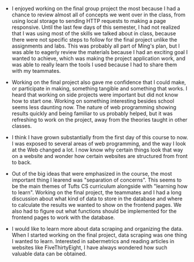 - I enjoyed working on the final group project the most because I had a chance 
to review almost all of concepts we went over in the class, from using local 
storage to sending HTTP requests to making a page responsive. Until the last few
days of this semester, I had not realized that I was using most of the skills we 
talked about in class, because there were not specific steps to follow for the 
final project unlike the assignments and labs. This was probably all part of
Ming's plan, but I was able to eagerly review the materials because I had an
exciting goal I wanted to achieve, which was making the project application
work, and was able to really learn the tools I used because I had to share them
with my teammates.

- Working on the final project also gave me confidence that I could make, or
participate in making, something tangible and something that works. I heard that
working on side projects were important but did not know how to start one. 
Working on something interesting besides school seems less daunting now. The 
nature of web programming showing results quickly and being familiar to us 
probably helped, but it was refreshing to work on the project, away from the 
theories taught in other classes.

- I think I have grown substantially from the first day of this course to now. I
was exposed to several areas of web programming, and the way I look at the Web
changed a lot. I now know why certain things look that way on a website and 
wonder how certain websites are structured from front to back.

- Out of the big ideas that were emphasized in the course, the most important
thing I learend was "separation of concerns". This seems to be the main themes 
of Tufts CS curriculum alongside with "learning how to learn". Working on the
final project, the teammates and I had a long discussion about what kind of data
to store in the database and where to calculate the results we wanted to show on
the frontend pages. We also had to figure out what functions should be
implemented for the frontend pages to work with the database.

- I would like to learn more about data scraping and organizing the data. When 
I started working on the final project, data scraping was one thing I wanted to 
learn. Interested in sabermetrics and reading articles in websites like 
FiveThirtyEight, I have always wondered how such valuable data can be obtained.